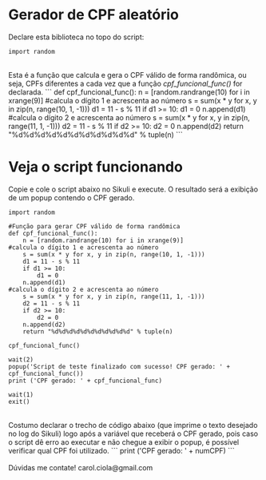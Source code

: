 # Gerador de CPF aleatório

Declare esta biblioteca no topo do script:
```
import random
```
<br>
Esta é a função que calcula e gera o CPF válido de forma randômica, ou seja, CPFs diferentes a cada vez que a função <i>cpf_funcional_func()</i> for declarada.
```
def cpf_funcional_func():                                                                                             
    n = [random.randrange(10) for i in xrange(9)]                                                                                            
#calcula o dígito 1 e acrescenta ao número
    s = sum(x * y for x, y in zip(n, range(10, 1, -1)))
    d1 = 11 - s % 11
    if d1 >= 10:
        d1 = 0
    n.append(d1)                                                                                                
#calcula o dígito 2 e acrescenta ao número
    s = sum(x * y for x, y in zip(n, range(11, 1, -1)))
    d2 = 11 - s % 11
    if d2 >= 10:
        d2 = 0
    n.append(d2)                                                                                         
    return "%d%d%d%d%d%d%d%d%d%d%d" % tuple(n)
```

# Veja o script funcionando

Copie e cole o script abaixo no Sikuli e execute. O resultado será a exibição de um popup contendo o CPF gerado.
```
import random

#Função para gerar CPF válido de forma randômica
def cpf_funcional_func():                                                                                             
    n = [random.randrange(10) for i in xrange(9)]                                                                                            
#calcula o dígito 1 e acrescenta ao número
    s = sum(x * y for x, y in zip(n, range(10, 1, -1)))
    d1 = 11 - s % 11
    if d1 >= 10:
        d1 = 0
    n.append(d1)                                                                                                
#calcula o dígito 2 e acrescenta ao número
    s = sum(x * y for x, y in zip(n, range(11, 1, -1)))
    d2 = 11 - s % 11
    if d2 >= 10:
        d2 = 0
    n.append(d2)                                                                                         
    return "%d%d%d%d%d%d%d%d%d%d%d" % tuple(n)

cpf_funcional_func()

wait(2)
popup('Script de teste finalizado com sucesso! CPF gerado: ' + cpf_funcional_func())
print ('CPF gerado: ' + cpf_funcional_func)

wait(1)
exit()
```
<br>
Costumo declarar o trecho de código abaixo (que imprime o texto desejado no log do Sikuli) logo após a variável que receberá o CPF gerado, pois caso o script dê erro ao executar e não chegue a exibir o popup, é possível verificar qual CPF foi utilizado.
```
print ('CPF gerado: ' + numCPF)
```
<br></br>
Dúvidas me contate! carol.ciola@gmail.com
